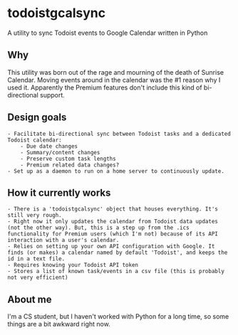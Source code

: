 # todoistgcalsync
A utility to sync Todoist events to Google Calendar written in Python

## Why
This utility was born out of the rage and mourning of the death of Sunrise Calendar. Moving events around in the calendar was the #1 reason why I used it. Apparently the Premium features don't include this kind of bi-directional support.

## Design goals
    - Facilitate bi-directional sync between Todoist tasks and a dedicated Todoist calendar:
        - Due date changes
        - Summary/content changes
        - Preserve custom task lengths
        - Premium related data changes?
    - Set up as a daemon to run on a home server to continuously update.

## How it currently works
    - There is a 'todoistgcalsync' object that houses everything. It's still very rough.
    - Right now it only updates the calendar from Todoist data updates (not the other way). But, this is a step up from the .ics functionality for Premium users (which I'm not) because of its API interaction with a user's calendar.
    - Relies on setting up your own API configuration with Google. It finds (or makes) a calendar named by default 'Todoist', and keeps the id in a text file.
    - Requires knowing your Todoist API token
    - Stores a list of known task/events in a csv file (this is probably not very efficient)

## About me
I'm a CS student, but I haven't worked with Python for a long time, so some things are a bit awkward right now.
